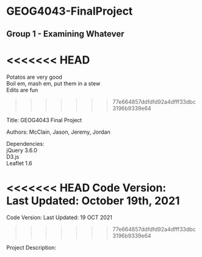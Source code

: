 # GEOG4043-FinalProject
## Group 1 - Examining Whatever
<<<<<<< HEAD
=======
Potatos are very good <br />
Boil em, mash em, put them in a stew <br />
Edits are fun
>>>>>>> 77e664857ddfdfd92a4dfff33dbc3196b9339e64

Title: GEOG4043 Final Project

Authors: McClain, Jason, Jeremy, Jordan

Dependencies:<br/>
  jQuery 3.6.0<br/>
  D3.js<br/>
  Leaflet 1.6<br/>

<<<<<<< HEAD
Code Version:<br/>
  Last Updated: October 19th, 2021<br/>
=======
Code Version:
  Last Updated: 19 OCT 2021
>>>>>>> 77e664857ddfdfd92a4dfff33dbc3196b9339e64

Project Description:
